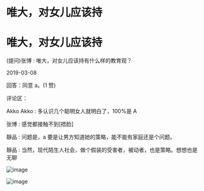 # 唯大，对女儿应该持

# 唯大，对女儿应该持

(提问)张博 : 唯大，对女儿应该持有什么样的教育观？

2019-03-08

回答：同意 a。(1 赞)

评论区：

Akko Akko : 多认识几个聪明女人就明白了，100%是 A

张博 : 感觉都接触不到[捂脸]

靜品 : 问题是，a 要是让男方知道她的策略，能不能有家庭还是个问题。

靜品 : 当然，现代陌生人社会，做个假装的受害者，被动者，也是策略。想想也是无聊

![image](img/Image_228.png)

![image](img/Image_229.png)